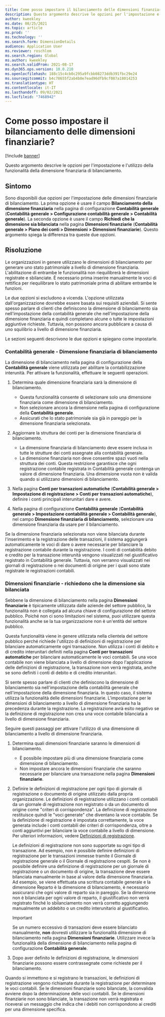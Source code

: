 ```yaml
---
title: Come posso impostare il bilanciamento delle dimensioni finanziarie?
description: Questo argomento descrive le opzioni per l'impostazione e l'utilizzo della funzionalità della dimensione finanziaria di bilanciamento.
author: kweekley
ms.date: 08/25/2021
ms.topic: article
ms.prod: ''
ms.technology: ''
ms.search.form: DimensionDetails
audience: Application User
ms.reviewer: roschlom
ms.search.region: Global
ms.author: kweekley
ms.search.validFrom: 2021-08-17
ms.dyn365.ops.version: 10.0.210
ms.openlocfilehash: 188c15c4cb0c295a9fcbb08273ddb391fbc29e24
ms.sourcegitcommit: b4c78655f2ab4b0e7ead96dfb9cf087a18014253
ms.translationtype: HT
ms.contentlocale: it-IT
ms.lasthandoff: 09/02/2021
ms.locfileid: "7468942"
---
```

# <a name="how-do-i-set-up-balancing-financial-dimensions"></a>Come posso impostare il bilanciamento delle dimensioni finanziarie?

[!include [banner](../includes/banner.md)]

Questo argomento descrive le opzioni per l'impostazione e l'utilizzo della funzionalità della dimensione finanziaria di bilanciamento.

## <a name="symptom"></a>Sintomo

Sono disponibili due opzioni per l'impostazione delle dimensioni finanziarie di bilanciamento. La prima opzione è usare il campo **Bilanciamento della dimensione finanziaria** nella pagina di configurazione **Contabilità generale** (**Contabilità generale \> Configurazione contabilità generale \> Contabilità generale**). La seconda opzione è usare il campo **Richiedi che la dimensione sia bilanciata** nella pagina **Dimensioni finanziarie** (**Contabilità generale > Piano dei conti \> Dimensioni \> Dimensioni finanziarie**). Questo argomento spiega la differenza tra queste due opzioni.

## <a name="resolution"></a>Risoluzione

Le organizzazioni in genere utilizzano le dimensioni di bilanciamento per generare uno stato patrimoniale a livello di dimensione finanziaria. L'abilitazione di entrambe le funzionalità non riequilibrerà le dimensioni registrate e sbilanciate. È necessario prima inserire manualmente le voci di rettifica per riequilibrare lo stato patrimoniale prima di abilitare entrambe le funzioni.

Le due opzioni si escludono a vicenda. L'opzione utilizzata dall'organizzazione dovrebbe essere basata sui requisiti aziendali. Si sente spesso parlare di clienti che definiscono la dimensione di bilanciamento sia nell'impostazione della contabilità generale che nell'impostazione della dimensione finanziaria e quindi completano alcune o tutte le impostazioni aggiuntive richieste. Tuttavia, non possono ancora pubblicare a causa di uno squilibrio a livello di dimensione finanziaria.

Le sezioni seguenti descrivono le due opzioni e spiegano come impostarle.

### <a name="ledger--balancing-financial-dimension"></a>Contabilità generale - Dimensione finanziaria di bilanciamento

La dimensione di bilanciamento nella pagina di configurazione della **Contabilità generale** viene utilizzata per abilitare la contabilizzazione interunità. Per attivare la funzionalità, effettuare le seguenti operazioni.

1. Determina quale dimensione finanziaria sarà la dimensione di bilanciamento.

    - Questa funzionalità consente di selezionare solo una dimensione finanziaria come dimensione di bilanciamento.
    - Non selezionare ancora la dimensione nella pagina di configurazione della **Contabilità generale**.
    - Assicurati che lo stato patrimoniale sia già in pareggio per la dimensione finanziaria selezionata.

2. Aggiornare la struttura dei conti per la dimensione finanziaria di bilanciamento.

    - La dimensione finanziaria di bilanciamento deve essere inclusa in tutte le strutture dei conti assegnate alla contabilità generale.
    - La dimensione finanziaria non deve consentire spazi vuoti nella struttura dei conti. Questa restrizione garantisce che ogni registrazione contabile registrata in Contabilità generale contenga un valore di dimensione finanziaria. Una dimensione vuota non è valida quando si utilizzano dimensioni di bilanciamento.

3. Nella pagina **Conti per transazioni automatiche** (**Contabilità generale \> Impostazione di registrazione \> Conti per transazioni automatiche**), definire i conti principali interunitari dare e avere.
4. Nella pagina di configurazione **Contabilità generale** (**Contabilità generale \> Impostazione contabilità generale \> Contabilità generale**), nel campo **Dimensione finanziaria di bilanciamento**, selezionare una dimensione finanziaria da usare per il bilanciamento.

Se la dimensione finanziaria selezionata non viene bilanciata durante l'inserimento e la registrazione delle transazioni, il sistema aggiungerà automaticamente le voci di dare o avere necessarie per bilanciare la registrazione contabile durante la registrazione. I conti di contabilità debito e credito per la transazione interunità vengono visualizzati nel giustificativo registrato in Contabilità generale. Tuttavia, non verranno visualizzati nei giornali di registrazione o nei documenti di origine per i quali sono state registrate le registrazioni contabili.

### <a name="financial-dimensions--require-the-dimension-to-be-balanced"></a>Dimensioni finanziarie - richiedono che la dimensione sia bilanciata

Sebbene la dimensione di bilanciamento nella pagina **Dimensioni finanziarie** è tipicamente utilizzata dalle aziende del settore pubblico, la funzionalità non è collegata ad alcuna chiave di configurazione del settore pubblico. Poiché non ci sono limitazioni nel sistema, puoi utilizzare questa funzionalità anche se la tua organizzazione non è un'entità del settore pubblico.

Questa funzionalità viene in genere utilizzata nella clientela del settore pubblico perché richiede l'utilizzo di definizioni di registrazione per bilanciare automaticamente ogni transazione. Non utilizza i conti di debito e di credito interunitari definiti nella pagina **Conti per transazioni automatiche** per bilanciare automaticamente le voci contabili. Se una voce contabile non viene bilanciata a livello di dimensione dopo l'applicazione delle definizioni di registrazione, la transazione non verrà registrata, anche se sono definiti i conti di debito e di credito interunitari.

Si sente spesso parlare di clienti che definiscono la dimensione di bilanciamento sia nell'impostazione della contabilità generale che nell'impostazione della dimensione finanziaria. In questo caso, il sistema utilizza la funzionalità delle dimensioni finanziarie. L'impostazione per le dimensioni di bilanciamento a livello di dimensione finanziaria ha la precedenza durante la registrazione. La registrazione avrà esito negativo se la definizione di registrazione non crea una voce contabile bilanciata a livello di dimensione finanziaria.

Seguire questi passaggi per attivare l'utilizzo di una dimensione di bilanciamento a livello di dimensione finanziaria.

1. Determina quali dimensioni finanziarie saranno le dimensioni di bilanciamento.

    - È possibile impostare più di una dimensione finanziaria come dimensione di bilanciamento.
    - Non impostare ancora le dimensioni finanziarie che saranno necessarie per bilanciare una transazione nella pagina **Dimensioni finanziarie**.

2. Definire le definizioni di registrazione per ogni tipo di giornale di registrazione o documento di origine utilizzato dalla propria organizzazione. Le definizioni di registrazione utilizzano i conti contabili da un giornale di registrazione non registrato o da un documento di origine come "criteri di corrispondenza". La definizione di registrazione restituisce quindi le "voci generate" che diventano la voce contabile. Se la definizione di registrazione è impostata correttamente, la voce generata include i conti contabili dei criteri di corrispondenza, oltre a conti aggiuntivi per bilanciare la voce contabile a livello di dimensione. Per ulteriori informazioni, vedere [Definizioni di registrazione](posting-definitions.md). 
   
   Le definizioni di registrazione non sono supportate su ogni tipo di transazione. Ad esempio, non è possibile definire definizioni di registrazione per le transazioni immesse tramite il Giornale di registrazione generale o il Giornale di registrazione cespiti. Se non è possibile definire una definizione di registrazione per un giornale di registrazione o un documento di origine, la transazione deve essere bilanciata manualmente in base al valore della dimensione finanziaria. Ad esempio, se viene effettuata una scrittura contabile generale e la dimensione Reparto è la dimensione di bilanciamento, è necessario assicurarsi che ogni valore di reparto sia in pareggio.  Se la dimensione non è bilanciata per ogni valore di reparto, il giustificativo non verrà registrato finché lo sbilanciamento non verrà corretto aggiungendo manualmente un addebito o un credito interunitario al giustificativo. 

    > [!IMPORTANT]
    > Se un numero eccessivo di transazioni deve essere bilanciato manualmente, **non** dovresti utilizzare la funzionalità dimensione di bilanciamento nella pagina **Dimensioni finanziarie**. Utilizzare invece la funzionalità della dimensione di bilanciamento nella pagina di configurazione **Contabilità generale**.

3. Dopo aver definito le definizioni di registrazione, le dimensioni finanziarie possono essere contrassegnate come richieste per il bilanciamento.

Quando si immettono e si registrano le transazioni, le definizioni di registrazione vengono richiamate durante la registrazione per determinare le voci contabili. Se le dimensioni finanziarie sono bilanciate, la convalida avviene dopo la determinazione delle voci contabili. Se le dimensioni finanziarie non sono bilanciate, la transazione non verrà registrata e riceverai un messaggio che indica che i debiti non corrispondono ai crediti per una dimensione specifica.
